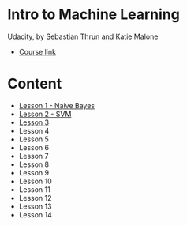 # Intro to Machine Learning
  Udacity, by Sebastian Thrun and Katie Malone
  * [Course link](https://www.udacity.com/course/intro-to-machine-learning--ud120)

# Content 

  - [Lesson 1 - Naive Bayes](https://github.com/yasirtaher/machine-learning/blob/master/Udacity_Intro_to_Machine_Learning/Lesson-1-Naive_Bayes.md)
  - [Lesson 2 - SVM]()
  - [Lesson 3]()
  - Lesson 4
  - Lesson 5
  - Lesson 6
  - Lesson 7
  - Lesson 8
  - Lesson 9
  - Lesson 10
  - Lesson 11
  - Lesson 12
  - Lesson 13
  - Lesson 14
